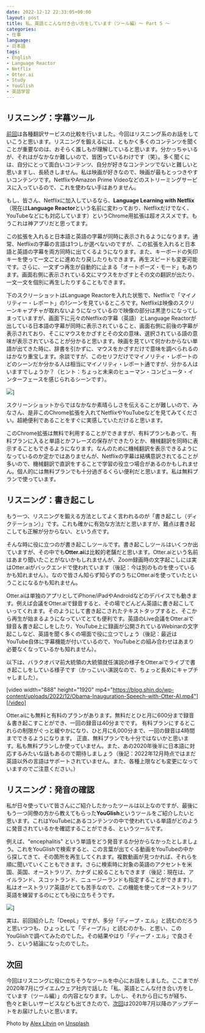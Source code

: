 ```yaml
---
date: 2022-12-12 22:33:05+00:00
layout: post
title: 私、英語とこんな付き合い方をしています（ツール編）〜 Part 5 〜
categories:
- 仕事
language:
- 日本語
tags:
- English
- Language Reactor
- Netflix
- Otter.ai
- Study
- YouGlish
- 英語学習
---
```


## リスニング：字幕ツール


[前回](https://blog.shin.do/2022/12/how-i-work-with-english-with-tools-part4/)は各種翻訳サービスの比較を行いました。今回はリスニング系のお話をしていこうと思います。リスニングを鍛えるには、ともかく多くのコンテンツを聞くことが重要なのは、おそらく誰しもが理解していると思います。分かっちゃいるが、それはがなかなか難しいので、皆困っているわけです（笑）。多く聞くには、自分にとって面白いコンテンツ、自分が好きなコンテンツでないと難しいと思いますし、長続きしません。私は映画が好きなので、映画が最もとっつきやすいコンテンツです。NetflixやAmazon Prime Videoなどのストリーミングサービスに入っているので、これを使わない手はありません。

もし、皆さん、Netflixに加入しているなら、**Language Learning with Netflix**（現在は**Language Reactor**という名前に変わっており、Netflixだけでなく、YouTubeなどにも対応しています）というChrome用拡張は超オススメです。もうこれは神アプリだと思ってます。

この拡張を入れると日本語と英語の字幕が同時に表示されるようになります。通常、Netflixの字幕の言語は1つしか選べないのですが、この拡張を入れると日本語と英語の字幕を両方同時に出てくるようになります。また、キーボードの矢印キーを使って一文ごとに進めたり戻したりもできます。再生スピードも変更可能です。さらに、一文ずつ再生が自動的に止まる「オートポーズ・モード」もあります。画面右側に表示されている文にマウスをかざすとその文の翻訳が出たり、一文一文を個別に再生したりすることもできます。

下のスクリーショットはLanguage Reactorを入れた状態で、Netflixで「マイノリティー・レポート」の1シーンを見ているところです。Netflixは映像のスクリーンキャプチャが取れないようになっているので映像の部分は黒塗りになってしまっていますが、画面下に元々のNetflixの字幕（英語）とLanguage Reactorが出している日本語の字幕が同時に表示されていること、画面右側に前後の字幕が表示されており、そこにマウスをかざすとその文の意味、選択されている語の意味が表示されていることが分かると思います。映画を見ていて何かわからない単語が出てきた時に、辞書を引かずに、マウスをかざすだけで意味を調べられるのはかなり重宝します。余談ですが、このセリフだけでマイノリティ・レポートのどのシーンだか分かる人は相当にマイノリティ・レポート通ですが、分かる人はいますでしょうか？（ヒント：ちょっと未来のヒューマン・コンピュータ・インターフェースを感じられるシーンです）。

![](https://blog.shin.do/wp-content/uploads/2022/12/Language-Reactor-Demo-1024x506.png)] 

スクリーンショットからではなかなか素晴らしさを伝えることが難しいので、みなさん、是非このChrome拡張を入れてNetflixやYouTubeなどを見てみてください。超絶便利であることをすぐに実感していただけると思います。

このChrome拡張は無料で利用することができますが、有料プランもあって、有料プランに入ると単語とかフレーズの保存ができたりとか、機械翻訳を同時に表示することもできるようになります。なんのために機械翻訳を表示できるようになっているのか定かではありませんが、Netflixの字幕は結構意訳されてることが多いので、機械翻訳で直訳をすることで学習の役立つ場合があるのかもしれません。個人的には無料プランでも十分過ぎるくらい便利だと思います。私は無料プランで使っています。


## リスニング：書き起こし


もう一つ、リスニングを鍛える方法としてよく言われるのが「書き起こし（ディクテーション）」です。これも確かに有効な方法だと思いますが、難点は書き起こしても正解が分からない、という点です。

そんな時に役に立つのが書き起こしツールです。書き起こしツールはいくつか出ていますが、その中でも**Otter.ai**は比較的老舗だと思います。Otter.aiという名前はあまり聞いたことがないかもしれませんが、Zoom録画時の文字起こしには実はOtter.aiがバックエンドで使われています（後記：今は別のものを使っているかも知れません）。なので皆さん知らず知らずのうちにOtter.aiを使っていたということになるかも知れません。

Otter.aiは単独のアプリとしてiPhone/iPadやAndroidなどのデバイスでも動きます。例えば会議をOtter.aiで録音すると、その場でどんどん英語に書き起こしていってくれます。そのようにして書き起こされたテキストタップすると、そこから再生が始まるようになっていてとても便利です。英語のLive会議をOtter.aiで録音＆書き起こしをしたり、YouTube上に録画が公開されているWebinarの文字起こしなど、英語を聞く多くの場面で役に立つでしょう（後記：最近はYouTube自体に字幕機能が付いているので、YouTubeとの組み合わせはあまり必要なくなっているかも知れません）。

以下は、バラクオバマ前大統領の大統領就任演説の様子をOtter.aiでライブで書き起こしをしている様子です（かっこいい演説なので、ちょっと長めにキャプチャしました）。

[video width="888" height="1920" mp4="https://blog.shin.do/wp-content/uploads/2022/12/Obama-Inauguration-Speech-with-Otter-AI.mp4"][/video]

Otter.aiにも無料と有料のプランがあります。無料だとひと月に600分まで録音＆書き起こすことができ、一回の録音は40分までです。 有料プランにするとこれらの制限がぐっと緩やかになり、ひと月に6,000分まで、一回の録音は4時間までできるようになります。 正直、無料プランでも十分ではないかと思います。私も無料プランしか使っていません。また、あの2020年後半に日本語に対応するみたいな話もあるので期待しましょう（後記：2022年12月時点ではまだ英語以外の言語はサポートされていません。また、各種上限なども変更になっていますのでご注意ください。）


## リスニング：発音の確認


私が日々使っていて皆さんにご紹介したかったツールは以上なのですが、最後にもう一つ同僚の方から教えてもらった**YouGlish**というツールをご紹介したいと思います。これはYouTubeにあるコンテンツの中で使われている単語がどのように発音されているかを確認することができる、というツールです。

例えば、"encephalitis" という単語をどう発音するか分からなかったとしましょう。これをYouGlishで検索すると、この言葉が出てくる動画をYouTubeの中から探してきて、その箇所を再生してくれます。複数動画が見つかれば、それらを順に聞いていくこともできます。さらに検索時に対象の英語のアクセントを米国、英国、オーストラリア、カナダ に絞ることもできます（後記：現在は、アイルランド、スコットランド、ニュージーランドも指定することができます）。私はオーストラリア英語がとても苦手なので、この機能を使ってオーストラリア英語を練習するのにとても役に立ちそうです。

![](https://blog.shin.do/wp-content/uploads/2022/12/YouGlish-Demo-1024x926.png)] 

実は、前回紹介した「DeepL」ですが、多分「ディープ・エル」と読むのだろうと思いつつも、ひょっとして「ディープル」と読むのかも、と思い、このYouGlishで調べてみたのでした。その結果やはり「ディープ・エル」で良さそう、という結論になったのでした。


## 次回


今回はリスニングに役に立ちそうなツールを中心にお話をしました。ここまでが2020年7月にヴイエムウェア社内で話した「私、英語とこんな付き合い方をしています（ツール編）」の内容となります。しかし、それから日にちが経ち、色々と新しいサービスなども出てきたので、[次回](https://blog.shin.do/2022/12/how-i-work-with-english-with-tools-part6/)は2020年7月以降のアップデートをお届けしたいと思います。

Photo by [Alex Litvin](https://unsplash.com/@alexlitvin?utm_source=unsplash&utm_medium=referral&utm_content=creditCopyText) on [Unsplash](https://unsplash.com/s/photos/movie?utm_source=unsplash&utm_medium=referral&utm_content=creditCopyText)
